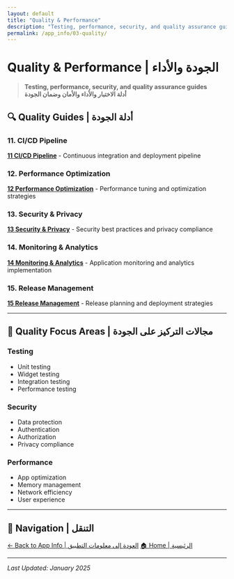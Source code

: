 ```yaml
---
layout: default
title: "Quality & Performance"
description: "Testing, performance, security, and quality assurance guides"
permalink: /app_info/03-quality/
---
```


# Quality & Performance | الجودة والأداء

> **Testing, performance, security, and quality assurance guides**  
> **أدلة الاختبار والأداء والأمان وضمان الجودة**

## 🔍 **Quality Guides | أدلة الجودة**

### **11. CI/CD Pipeline**
**[11 CI/CD Pipeline](11-ci-cd-pipeline/)** - Continuous integration and deployment pipeline

### **12. Performance Optimization**
**[12 Performance Optimization](12-performance-optimization/)** - Performance tuning and optimization strategies

### **13. Security & Privacy**
**[13 Security & Privacy](13-security-privacy/)** - Security best practices and privacy compliance

### **14. Monitoring & Analytics**
**[14 Monitoring & Analytics](14-monitoring-analytics/)** - Application monitoring and analytics implementation

### **15. Release Management**
**[15 Release Management](15-release-management/)** - Release planning and deployment strategies

---

## 🎯 **Quality Focus Areas | مجالات التركيز على الجودة**

### **Testing**
- Unit testing
- Widget testing
- Integration testing
- Performance testing

### **Security**
- Data protection
- Authentication
- Authorization
- Privacy compliance

### **Performance**
- App optimization
- Memory management
- Network efficiency
- User experience

---

## 🔗 **Navigation | التنقل**

[← Back to App Info | العودة إلى معلومات التطبيق](../)
[🏠 Home | الرئيسية](../../)

---

*Last Updated: January 2025*
